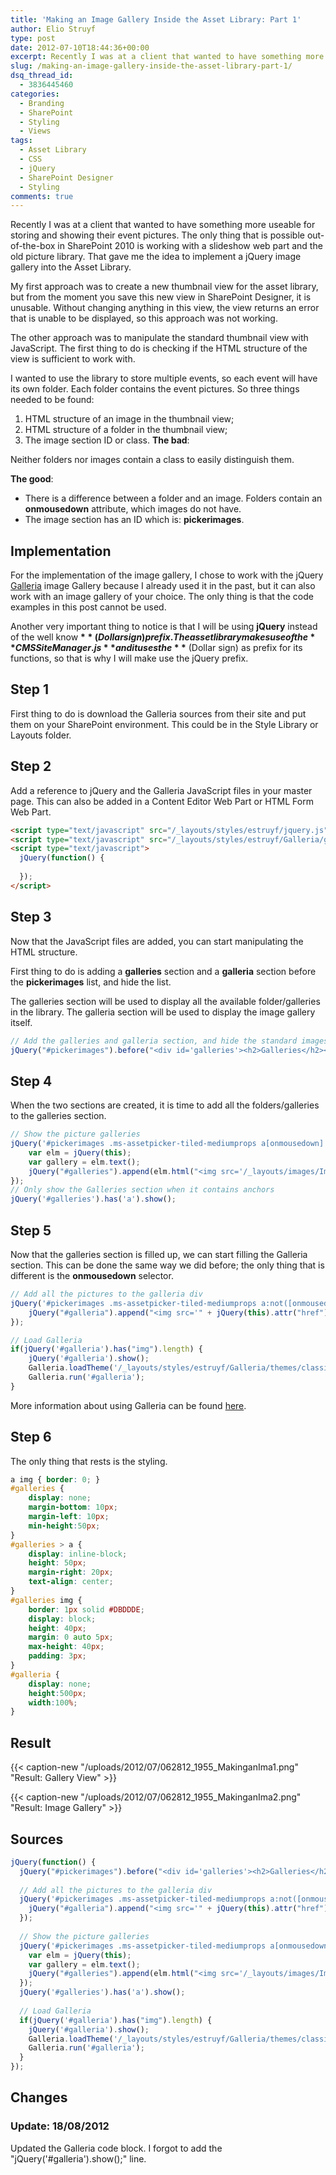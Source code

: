 ```yaml
---
title: 'Making an Image Gallery Inside the Asset Library: Part 1'
author: Elio Struyf
type: post
date: 2012-07-10T18:44:36+00:00
excerpt: Recently I was at a client that wanted to have something more useable for storing and showing their event pictures. The only thing that is possible out-of-the-box in SharePoint 2010 is working with a slideshow web part and the old picture library. That gave me the idea to implement a jQuery image gallery into the Asset Library.
slug: /making-an-image-gallery-inside-the-asset-library-part-1/
dsq_thread_id:
  - 3836445460
categories:
  - Branding
  - SharePoint
  - Styling
  - Views
tags:
  - Asset Library
  - CSS
  - jQuery
  - SharePoint Designer
  - Styling
comments: true
---
```


Recently I was at a client that wanted to have something more useable for storing and showing their event pictures. The only thing that is possible out-of-the-box in SharePoint 2010 is working with a slideshow web part and the old picture library. That gave me the idea to implement a jQuery image gallery into the Asset Library.

My first approach was to create a new thumbnail view for the asset library, but from the moment you save this new view in SharePoint Designer, it is unusable. Without changing anything in this view, the view returns an error that is unable to be displayed, so this approach was not working.

The other approach was to manipulate the standard thumbnail view with JavaScript. The first thing to do is checking if the HTML structure of the view is sufficient to work with.

I wanted to use the library to store multiple events, so each event will have its own folder. Each folder contains the event pictures. So three things needed to be found:

1.  HTML structure of an image in the thumbnail view;
2.  HTML structure of a folder in the thumbnail view;
3.  The image section ID or class.
**The bad**:

Neither folders nor images contain a class to easily distinguish them.

**The good**:

*   There is a difference between a folder and an image. Folders contain an **onmousedown** attribute, which images do not have.
*   The image section has an ID which is: **pickerimages**.

## Implementation

For the implementation of the image gallery, I chose to work with the jQuery [Galleria](http://galleria.io/) image Gallery because I already used it in the past, but it can also work with an image gallery of your choice. The only thing is that the code examples in this post cannot be used.

Another very important thing to notice is that I will be using **jQuery** instead of the well know **$** (Dollar sign) prefix. The asset library makes use of the **CMSSiteManager.js** and it uses the **$** (Dollar sign) as prefix for its functions, so that is why I will make use the jQuery prefix.

## Step 1

First thing to do is download the Galleria sources from their site and put them on your SharePoint environment. This could be in the Style Library or Layouts folder.

## Step 2

Add a reference to jQuery and the Galleria JavaScript files in your master page. This can also be added in a Content Editor Web Part or HTML Form Web Part.


```html
<script type="text/javascript" src="/_layouts/styles/estruyf/jquery.js"></script>
<script type="text/javascript" src="/_layouts/styles/estruyf/Galleria/galleria-1.2.7.min.js"></script>
<script type="text/javascript">
  jQuery(function() {
    
  });
</script>
```


## Step 3

Now that the JavaScript files are added, you can start manipulating the HTML structure.

First thing to do is adding a **galleries** section and a **galleria** section before the **pickerimages** list, and hide the list.

The galleries section will be used to display all the available folder/galleries in the library. The galleria section will be used to display the image gallery itself.

```javascript
// Add the galleries and galleria section, and hide the standard images	
jQuery("#pickerimages").before("<div id='galleries'><h2>Galleries</h2></div><div id='galleria'></div>").hide();
```


## Step 4

When the two sections are created, it is time to add all the folders/galleries to the galleries section.

```javascript
// Show the picture galleries
jQuery('#pickerimages .ms-assetpicker-tiled-mediumprops a[onmousedown]').each(function() {
	var elm = jQuery(this);
	var gallery = elm.text();
	jQuery("#galleries").append(elm.html("<img src='/_layouts/images/ImagePreviewHH.PNG' alt='Gallery' /><span>"+gallery+"</span>"));
});
// Only show the Galleries section when it contains anchors
jQuery('#galleries').has('a').show();
```


## Step 5

Now that the galleries section is filled up, we can start filling the Galleria section. This can be done the same way we did before; the only thing that is different is the **onmousedown** selector.


```javascript
// Add all the pictures to the galleria div
jQuery('#pickerimages .ms-assetpicker-tiled-mediumprops a:not([onmousedown])').each(function() {
	jQuery("#galleria").append("<img src='" + jQuery(this).attr("href") + "' />");
});

// Load Galleria
if(jQuery('#galleria').has("img").length) {
	jQuery('#galleria').show();
	Galleria.loadTheme('/_layouts/styles/estruyf/Galleria/themes/classic/galleria.classic.min.js');
	Galleria.run('#galleria');
}
```


More information about using Galleria can be found [here](http://galleria.io/docs/getting_started/beginners_guide/).

## Step 6

The only thing that rests is the styling.


```css
a img { border: 0; }
#galleries {
    display: none;
    margin-bottom: 10px;
    margin-left: 10px;
    min-height:50px; 
}
#galleries > a { 
    display: inline-block; 
    height: 50px; 
    margin-right: 20px; 
    text-align: center; 
}
#galleries img {  
    border: 1px solid #DBDDDE;
    display: block;  
    height: 40px;
    margin: 0 auto 5px; 
    max-height: 40px; 
    padding: 3px; 
}
#galleria { 
    display: none; 
    height:500px; 
    width:100%; 
}
```


## Result

{{< caption-new "/uploads/2012/07/062812_1955_MakinganIma1.png" "Result: Gallery View" >}}

{{< caption-new "/uploads/2012/07/062812_1955_MakinganIma2.png" "Result: Image Gallery" >}}

## Sources

```javascript
jQuery(function() {
  jQuery("#pickerimages").before("<div id='galleries'><h2>Galleries</h2></div><div id='galleria'></div>").hide();;
  
  // Add all the pictures to the galleria div
  jQuery('#pickerimages .ms-assetpicker-tiled-mediumprops a:not([onmousedown])').each(function() {
    jQuery("#galleria").append("<img src='" + jQuery(this).attr("href") + "' />");
  });
  
  // Show the picture galleries
  jQuery('#pickerimages .ms-assetpicker-tiled-mediumprops a[onmousedown]').each(function() {
    var elm = jQuery(this);
    var gallery = elm.text();
    jQuery("#galleries").append(elm.html("<img src='/_layouts/images/ImagePreviewHH.PNG' alt='Gallery' /><span>"+gallery+"</span>"));
  });
  jQuery('#galleries').has('a').show();
  
  // Load Galleria
  if(jQuery('#galleria').has("img").length) {
    jQuery('#galleria').show();
    Galleria.loadTheme('/_layouts/styles/estruyf/Galleria/themes/classic/galleria.classic.min.js');
    Galleria.run('#galleria');
  }
});
```

## Changes

### Update: 18/08/2012

Updated the Galleria code block. I forgot to add the "jQuery('#galleria').show();" line.